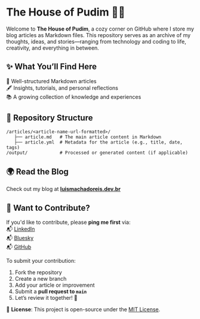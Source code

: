 # The House of Pudim 🏡🍮  

Welcome to **The House of Pudim**, a cozy corner on GitHub where I store my blog articles as Markdown files. This repository serves as an archive of my thoughts, ideas, and stories—ranging from technology and coding to life, creativity, and everything in between.  

## ✨ What You’ll Find Here  
📜 Well-structured Markdown articles  
🖋️ Insights, tutorials, and personal reflections  
📚 A growing collection of knowledge and experiences  

## 📂 Repository Structure  
```
/articles/<article-name-url-formatted>/
   ├── article.md   # The main article content in Markdown
   ├── article.yml  # Metadata for the article (e.g., title, date, tags)
/output/            # Processed or generated content (if applicable)
```

## 🌍 Read the Blog  
Check out my blog at **[luismachadoreis.dev.br](https://luismachadoreis.dev.br)**  

## 🤝 Want to Contribute?  
If you'd like to contribute, please **ping me first** via:  
📬 [LinkedIn](https://linkedin.com/in/luismachadoreis)  
📬 [Bluesky](https://bsky.app/profile/luismachadoreis.bsky.social)  
📬 [GitHub](https://github.com/luismr)  

To submit your contribution:  
1. Fork the repository  
2. Create a new branch  
3. Add your article or improvement  
4. Submit a **pull request to `main`**  
5. Let’s review it together! 🍮  

📜 **License**: This project is open-source under the [MIT License](LICENSE.md).  
